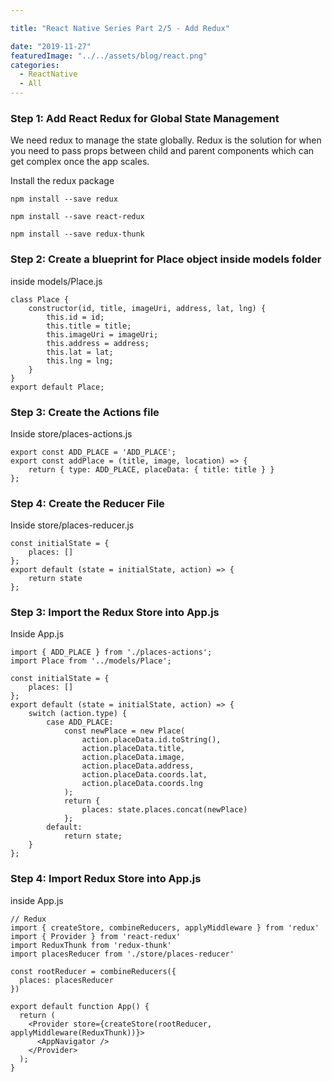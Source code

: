 ```yaml
---

title: "React Native Series Part 2/5 - Add Redux"

date: "2019-11-27"
featuredImage: "../../assets/blog/react.png"
categories:
  - ReactNative
  - All
---
```


### Step 1: Add React Redux for Global State Management

We need redux to manage the state globally. Redux is the solution for when you need to pass props between child and parent components which can get complex once the app scales.

Install the redux package

```npm install --save redux```

```npm install --save react-redux```

```npm install --save redux-thunk```

### Step 2: Create a blueprint for Place object inside models folder

inside models/Place.js

```
class Place {
    constructor(id, title, imageUri, address, lat, lng) {
        this.id = id;
        this.title = title;
        this.imageUri = imageUri;
        this.address = address;
        this.lat = lat;
        this.lng = lng;
    }
}
export default Place;
```

### Step 3: Create the Actions file

Inside store/places-actions.js

```
export const ADD_PLACE = 'ADD_PLACE';
export const addPlace = (title, image, location) => {
    return { type: ADD_PLACE, placeData: { title: title } }
};
```

### Step 4: Create the Reducer File

Inside store/places-reducer.js

```
const initialState = {
    places: []
};
export default (state = initialState, action) => {
    return state
};
```

### Step 3: Import the Redux Store into App.js

Inside App.js

```
import { ADD_PLACE } from './places-actions';
import Place from '../models/Place';

const initialState = {
    places: []
};
export default (state = initialState, action) => {
    switch (action.type) {
        case ADD_PLACE:
            const newPlace = new Place(
                action.placeData.id.toString(),
                action.placeData.title,
                action.placeData.image,
                action.placeData.address,
                action.placeData.coords.lat,
                action.placeData.coords.lng
            );
            return {
                places: state.places.concat(newPlace)
            };
        default:
            return state;
    }
};
```

### Step 4: Import Redux Store into App.js

inside App.js

```
// Redux
import { createStore, combineReducers, applyMiddleware } from 'redux'
import { Provider } from 'react-redux'
import ReduxThunk from 'redux-thunk'
import placesReducer from './store/places-reducer'

const rootReducer = combineReducers({
  places: placesReducer
})

export default function App() {
  return (
    <Provider store={createStore(rootReducer, applyMiddleware(ReduxThunk))}>
      <AppNavigator />
    </Provider>
  );
}
```
